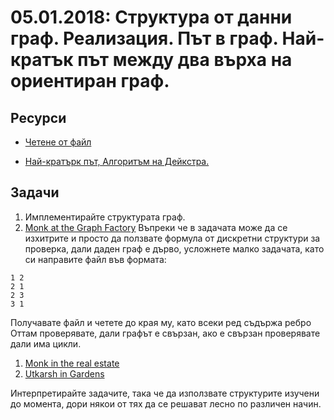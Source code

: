 # 05.01.2018: Структура от данни граф. Реализация. Път в граф. Най-кратък път между два върха на ориентиран граф. 

## Ресурси

* [Четене от файл](https://github.com/fmi-lab/oop-si-group2-seminars/tree/master/Week01:%20Structures.%20Working%20with%20files.#%D0%A7%D0%B5%D1%82%D0%B5%D0%BD%D0%B5-%D0%BE%D1%82-%D1%84%D0%B0%D0%B9%D0%BB)

* [Най-кратърк път, Алгоритъм на Дейкстра.](https://www.hackerearth.com/practice/algorithms/graphs/shortest-path-algorithms/tutorial/)
## Задачи

1. Имплементирайте структурата граф.
1. [Monk at the Graph Factory](https://www.hackerearth.com/practice/algorithms/graphs/graph-representation/practice-problems/algorithm/monk-at-the-graph-factory/) Въпреки че в задачата може да се изхитрите и просто да ползвате формула от дискретни структури за проверка, дали даден граф е дърво, усложнете малко задачата, като си направите файл във формата:
```
1 2
2 1
2 3
3 1
```
Получавате файл и четете до края му, като всеки ред съдържа ребро
Оттам проверявате, дали графът е свързан, ако е свързан проверявате дали има цикли.
1. [Monk in the real estate](https://www.hackerearth.com/practice/algorithms/graphs/graph-representation/practice-problems/algorithm/monk-in-the-real-estate/)
1. [Utkarsh in Gardens](https://www.hackerearth.com/practice/algorithms/graphs/graph-representation/practice-problems/algorithm/utkarsh-in-gardens-february-easy/)

Интерпретирайте задачите, така че да използвате структурите изучени до момента, дори някои от тях да се решават лесно по различен начин.
